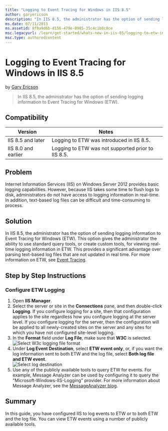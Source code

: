 ```yaml
---
title: "Logging to Event Tracing for Windows in IIS 8.5"
author: garyericson
description: "In IIS 8.5, the administrator has the option of sending logging information to Event Tracing for Windows (ETW)."
ms.date: 07/11/2013
ms.assetid: 8f9a9d6b-d156-479e-8985-35c4c1b8c0ce
msc.legacyurl: /learn/get-started/whats-new-in-iis-85/logging-to-etw-in-iis-85
msc.type: authoredcontent
---
```

# Logging to Event Tracing for Windows in IIS 8.5

by [Gary Ericson](https://github.com/garyericson)

> In IIS 8.5, the administrator has the option of sending logging information to Event Tracing for Windows (ETW).

## Compatibility

| Version | Notes |
| --- | --- |
| IIS 8.5 and later | Logging to ETW was introduced in IIS 8.5. |
| IIS 8.0 and earlier | Logging to ETW was not supported prior to IIS 8.5. |

<a id="TOC301258515"></a>

## Problem

Internet Information Services (IIS) on Windows Server 2012 provides basic logging capabilities. However, because IIS takes some time to flush logs to disk, administrators do not have access to logging information in real-time. In addition, text-based log files can be difficult and time-consuming to process.

<a id="TOC301258516"></a>

## Solution

In IIS 8.5, the administrator has the option of sending logging information to Event Tracing for Windows (ETW). This option gives the administrator the ability to use standard query tools, or create custom tools, for viewing real-time logging information in ETW. This provides a significant advantage over parsing text-based log files that are not updated in real time. For more information on ETW, see [Event Tracing](https://go.microsoft.com/fwlink/p/?LinkID=256040).

<a id="TOC301258517"></a>

## Step by Step Instructions

### Configure ETW Logging

1. Open **IIS Manager**.
2. Select the server or site in the **Connections** pane, and then double-click **Logging**. If you configure logging for a site, then that configuration applies to the site regardless how you configure logging at the server level. If you configure logging for the server, then the configuration will be applied to all newly-created sites on the server and any sites for which you have not configured site-level logging.
3. In the **Format** field under **Log File**, make sure that **W3C** is selected.  
    ![Select W3c logging file format](logging-to-etw-in-iis-85/_static/image1.jpg)
4. Under **Log Event Destination**, select **ETW event only**, or, if you want the log information sent to both ETW and the log file, select **Both log file and ETW event**.  
    ![Select log destination](logging-to-etw-in-iis-85/_static/image2.jpg)
5. Use any of the publicly available tools to query ETW for events. For example, Message Analyzer can be used by configuring it to query the "Microsoft-Windows-IIS-Logging" provider. For more information about Message Analyzer, see the [MessageAnalyzer blog](https://docs.microsoft.com/openspecs/blog/ms-winintbloglp/dd98b93c-0a75-4eb0-b92e-e760c502394f).

<a id="TOC301258518"></a>

## Summary

In this guide, you have configured IIS to log events to ETW or to both ETW and the log file. You can view ETW events using a number of publicly available tools.
